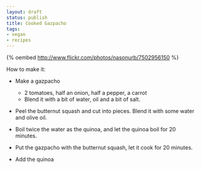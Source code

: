 ```yaml
---
layout: draft
status: publish
title: Cooked Gazpacho
tags:
- vegan
- recipes
---
```


{% oembed http://www.flickr.com/photos/nasonurb/7502956150 %}

How to make it:

* Make a gazpacho
   * 2 tomatoes, half an onion, half a pepper, a carrot
   * Blend it with a bit of water, oil and a bit of salt.
* Peel the butternut squash and cut into pieces. Blend it with some water and olive oil.
* Boil twice the water as the quinoa, and let the quinoa boil for 20 minutes.

* Put the gazpacho with the butternut squash, let it cook for 20 minutes.

* Add the quinoa